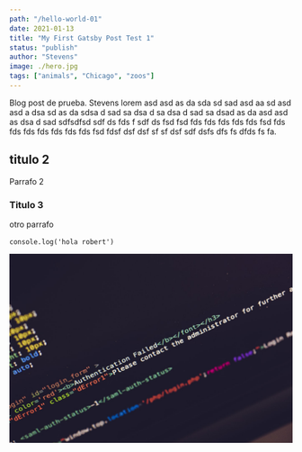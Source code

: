 ```yaml
---
path: "/hello-world-01"
date: 2021-01-13
title: "My First Gatsby Post Test 1"
status: "publish"
author: "Stevens"
image: ./hero.jpg
tags: ["animals", "Chicago", "zoos"]
---
```

Blog post de prueba. Stevens lorem  asd asd as
 da sda sd sad asd aa sd asd asd a dsa sd as da sdsa d sad sa dsa d sa dsa d sad sa dsad as da  asd asd as dsa d sad sdfsdfsd sdf ds fds f sdf ds fsd fsd fds fds fds fds fds fsd fds fds fds fds fds fds fds fsd fdsf dsf dsf sf sf dsf sdf dsfs dfs fs dfds fs fa.

## titulo 2

Parrafo 2

### Titulo 3


 otro parrafo

```
console.log('hola robert')
```

![Texto alternativo.](hero.jpg)
